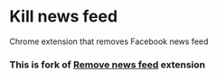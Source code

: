 # Kill news feed

Chrome extension that removes Facebook news feed

### This is fork of [Remove news feed](https://chrome.google.com/webstore/detail/kill-news-feed/hjobfcedfgohjkaieocljfcppjbkglfd) extension
